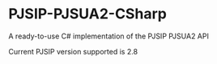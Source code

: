 # PJSIP-PJSUA2-CSharp
A ready-to-use C# implementation of the PJSIP PJSUA2 API

Current PJSIP version supported is 2.8
